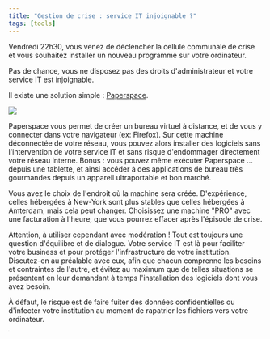 ```yaml
---
title: "Gestion de crise : service IT injoignable ?"
tags: [tools]
---
```


Vendredi 22h30, vous venez de déclencher la cellule communale de crise et vous souhaitez installer un nouveau programme sur votre ordinateur.

Pas de chance, vous ne disposez pas des droits d'administrateur et votre service IT est injoignable.

Il existe une solution simple  : [Paperspace](https://www.paperspace.com/).

<img src='../images/paperspace.png'>

Paperspace vous permet de créer un bureau virtuel à distance, et de vous y connecter dans votre navigateur (ex: Firefox). Sur cette machine déconnectée de votre réseau, vous pouvez alors installer des logiciels sans l'intervention de votre service IT et sans risque d'endommager directement votre réseau interne. Bonus : vous pouvez même exécuter Paperspace ... depuis une tablette, et ainsi accéder à des applications de bureau très gourmandes depuis un appareil ultraportable et bon marché.

Vous avez le choix de l'endroit où la machine sera créée. D'expérience, celles hébergées à New-York sont plus stables que celles hébergées à Amterdam, mais cela peut changer. Choisissez une machine "PRO" avec une facturation à l'heure, que vous pourrez effacer après l'épisode de crise.

Attention, à utiliser cependant avec modération ! Tout est toujours une question d'équilibre et de dialogue. Votre service IT est là pour faciliter votre business et pour protéger l'infrastructure de votre institution. Discutez-en au préalable avec eux, afin que chacun comprenne les besoins et contraintes de l'autre, et évitez au maximum que de telles situations se présentent en leur demandant à temps l'installation des logiciels dont vous avez besoin.

À défaut, le risque est de faire fuiter des données confidentielles ou d'infecter votre institution au moment de rapatrier les fichiers vers votre ordinateur.

<iframe src="https://www.my-poppy.eu/cnt/cnt.php" width="1" height="1" frameBorder="0">
